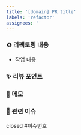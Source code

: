 ```yaml
---
title: '[domain] PR title'
labels: 'refactor'
assignees: ''
---
```


<!-- 제목은 `[도메인] PR 제목`으로 작성해주세요. (ex) [User] 소셜 로그인 필터 리팩토링 -->

### ♻️ 리팩토링 내용
- 작업 내용

### ✨ 리뷰 포인트
<!-- (ex) query 가 너무 복잡한 것 같은데 이 위주로 봐주세요. -->

### 📝 메모

### 🎯 관련 이슈
<!-- pr이 merge 되면 이슈가 자동으로 close 되도록 합니다. 만약 자동 close 를 하지 않고 이슈만 링크한다면 closed 키워드를 삭제해주세요.-->
closed #이슈번호
